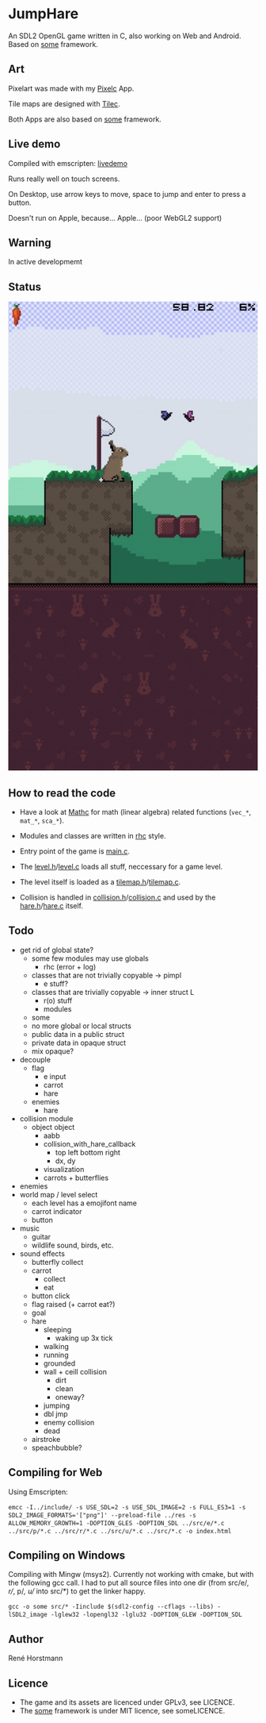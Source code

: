 # JumpHare
An SDL2 OpenGL game written in C, also working on Web and Android.
Based on [some](https://github.com/renehorstmann/some) framework.

## Art
Pixelart was made with my [Pixelc](https://github.com/renehorstmann/pixelc) App.

Tile maps are designed with [Tilec](https://github.com/renehorstmann/tilec).

Both Apps are also based on [some](https://github.com/renehorstmann/some) framework.

## Live demo
Compiled with emscripten: [livedemo](https://renehorstmann.github.io)

Runs really well on touch screens.

On Desktop, use arrow keys to move, space to jump and enter to press a button.

Doesn't run on Apple, because... Apple... (poor WebGL2 support)

## Warning
In active developmemt

## Status
![example](example.jpg)

## How to read the code
- Have a look at [Mathc](https://github.com/renehorstmann/Mathc) for math (linear algebra) related functions (`vec_*`, `mat_*`, `sca_*`).
- Modules and classes are written in [rhc](https://github.com/renehorstmann/rhc) style.

- Entry point of the game is [main.c](src/main.c).
- The [level.h](include/level.h)/[level.c](src/level.c) loads all stuff, neccessary for a game level.
- The level itself is loaded as a [tilemap.h](include/tilemap.h)/[tilemap.c](src/tilemap.c).
- Collision is handled in [collision.h](include/collision.h)/[collision.c](src/collision.c) and used by the [hare.h](include/hare.h)/[hare.c](src/hare.c) itself.


## Todo
- get rid of global state?
  - some few modules may use globals
    - rhc (error + log)
  - classes that are not trivially copyable -> pimpl
    - e stuff?
  - classes that are trivially copyable -> inner struct L
    - r(o) stuff
    - modules
  - some
  - no more global or local structs
  - public data in a public struct
  - private data in opaque struct
  - mix opaque?
- decouple
  - flag
    - e input
    - carrot
    - hare
  - enemies
    - hare
- collision module
  - object object
    - aabb
    - collision_with_hare_callback
        - top left bottom right
        - dx, dy
    - visualization
    - carrots + butterflies
- enemies
- world map / level select
  - each level has a emojifont name
  - carrot indicator
  - button
- music
  - guitar
  - wildlife sound, birds, etc.
- sound effects
  - butterfly collect
  - carrot
    - collect
    - eat
  - button click
  - flag raised (+ carrot eat?)
  - goal
  - hare
    - sleeping
      - waking up 3x tick
    - walking
    - running
    - grounded
    - wall + ceill collision
      - dirt
      - clean
      - oneway?
    - jumping
    - dbl jmp
    - enemy collision
    - dead
  - airstroke
  - speachbubble?


## Compiling for Web
Using Emscripten:
```
emcc -I../include/ -s USE_SDL=2 -s USE_SDL_IMAGE=2 -s FULL_ES3=1 -s SDL2_IMAGE_FORMATS='["png"]' --preload-file ../res -s ALLOW_MEMORY_GROWTH=1 -DOPTION_GLES -DOPTION_SDL ../src/e/*.c ../src/p/*.c ../src/r/*.c ../src/u/*.c ../src/*.c -o index.html
```

## Compiling on Windows
Compiling with Mingw (msys2).
Currently not working with cmake, but with the following gcc call.
I had to put all source files into one dir (from src/e/*, r/*, p/*, u/* into src/*) to get the linker happy.
```
gcc -o some src/* -Iinclude $(sdl2-config --cflags --libs) -lSDL2_image -lglew32 -lopengl32 -lglu32 -DOPTION_GLEW -DOPTION_SDL
```

## Author
René Horstmann

## Licence
- The game and its assets are licenced under GPLv3, see LICENCE.
- The [some](https://github.com/renehorstmann/some) framework is under MIT licence, see someLICENCE.
